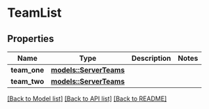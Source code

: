 # TeamList

## Properties

Name | Type | Description | Notes
------------ | ------------- | ------------- | -------------
**team_one** | [**models::ServerTeams**](ServerTeams.md) |  | 
**team_two** | [**models::ServerTeams**](ServerTeams.md) |  | 

[[Back to Model list]](../README.md#documentation-for-models) [[Back to API list]](../README.md#documentation-for-api-endpoints) [[Back to README]](../README.md)


